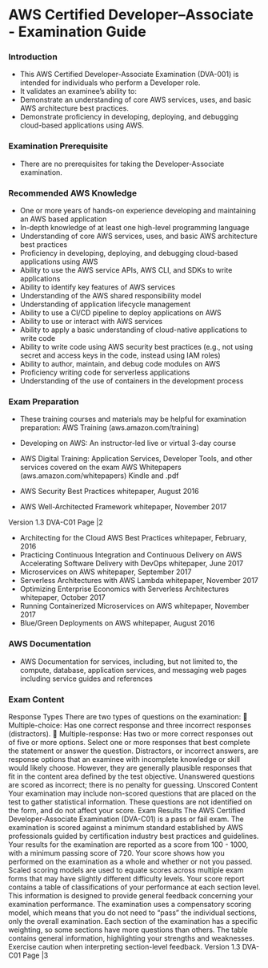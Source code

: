 # AWS Certified Developer–Associate - Examination Guide

### Introduction

* This AWS Certified Developer-Associate Examination (DVA-001) is intended for individuals who perform a Developer role.
* It validates an examinee’s ability to:
 *  Demonstrate an understanding of core AWS services, uses, and basic AWS architecture best practices.
 *  Demonstrate proficiency in developing, deploying, and debugging cloud-based applications using AWS.

### Examination Prerequisite
* There are no prerequisites for taking the Developer-Associate examination.

### Recommended AWS Knowledge
* One or more years of hands-on experience developing and maintaining an AWS based application
* In-depth knowledge of at least one high-level programming language
* Understanding of core AWS services, uses, and basic AWS architecture best practices
* Proficiency in developing, deploying, and debugging cloud-based applications using AWS
* Ability to use the AWS service APIs, AWS CLI, and SDKs to write applications
* Ability to identify key features of AWS services
* Understanding of the AWS shared responsibility model
* Understanding of application lifecycle management
* Ability to use a CI/CD pipeline to deploy applications on AWS
* Ability to use or interact with AWS services
* Ability to apply a basic understanding of cloud-native applications to write code
* Ability to write code using AWS security best practices (e.g., not using secret and access keys in the code,
instead using IAM roles)
* Ability to author, maintain, and debug code modules on AWS
* Proficiency writing code for serverless applications
* Understanding of the use of containers in the development process

### Exam Preparation
* These training courses and materials may be helpful for examination preparation:
AWS Training (aws.amazon.com/training)

* Developing on AWS: An instructor-led live or virtual 3-day course
* AWS Digital Training: Application Services, Developer Tools, and other services covered on the exam
AWS Whitepapers (aws.amazon.com/whitepapers) Kindle and .pdf
* AWS Security Best Practices whitepaper, August 2016
* AWS Well-Architected Framework whitepaper, November 2017

Version 1.3 DVA-C01 Page |2
* Architecting for the Cloud AWS Best Practices whitepaper, February, 2016
* Practicing Continuous Integration and Continuous Delivery on AWS Accelerating Software Delivery with
DevOps whitepaper, June 2017
* Microservices on AWS whitepaper, September 2017
* Serverless Architectures with AWS Lambda whitepaper, November 2017
* Optimizing Enterprise Economics with Serverless Architectures whitepaper, October 2017
* Running Containerized Microservices on AWS whitepaper, November 2017
* Blue/Green Deployments on AWS whitepaper, August 2016


### AWS Documentation
* AWS Documentation for services, including, but not limited to, the compute, database, application
services, and messaging web pages including service guides and references

### Exam Content
Response Types
There are two types of questions on the examination:
 Multiple-choice: Has one correct response and three incorrect responses (distractors).
 Multiple-response: Has two or more correct responses out of five or more options.
Select one or more responses that best complete the statement or answer the question. Distractors, or incorrect
answers, are response options that an examinee with incomplete knowledge or skill would likely choose. However,
they are generally plausible responses that fit in the content area defined by the test objective.
Unanswered questions are scored as incorrect; there is no penalty for guessing.
Unscored Content
Your examination may include non-scored questions that are placed on the test to gather statistical information.
These questions are not identified on the form, and do not affect your score.
Exam Results
The AWS Certified Developer-Associate Examination (DVA-C01) is a pass or fail exam. The examination is scored
against a minimum standard established by AWS professionals guided by certification industry best practices and
guidelines.
Your results for the examination are reported as a score from 100 - 1000, with a minimum passing score of 720.
Your score shows how you performed on the examination as a whole and whether or not you passed. Scaled
scoring models are used to equate scores across multiple exam forms that may have slightly different difficulty
levels.
Your score report contains a table of classifications of your performance at each section level. This information is
designed to provide general feedback concerning your examination performance. The examination uses a
compensatory scoring model, which means that you do not need to “pass” the individual sections, only the overall
examination. Each section of the examination has a specific weighting, so some sections have more questions than
others. The table contains general information, highlighting your strengths and weaknesses. Exercise caution when
interpreting section-level feedback. 
Version 1.3 DVA-C01 Page |3
